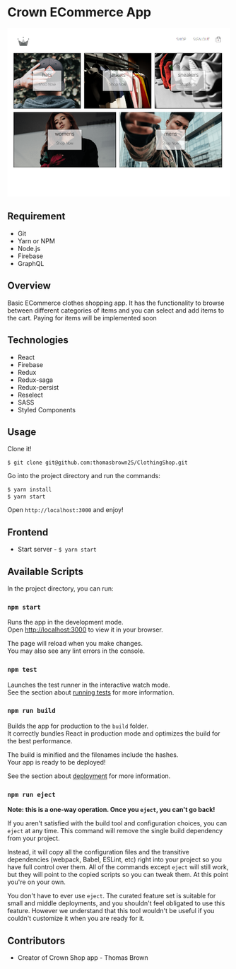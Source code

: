 # Crown ECommerce App

![Crown Shopping App Image](./src/assets/clothing-shop-homepage-img.png)

## Requirement

-   Git
-   Yarn or NPM
-   Node.js
-   Firebase
-   GraphQL

## Overview

Basic ECommerce clothes shopping app. It has the functionality to browse between different categories of items and you can select and add items to the cart. Paying for items will be implemented soon

## Technologies

-   React
-   Firebase
-   Redux
-   Redux-saga
-   Redux-persist
-   Reselect
-   SASS
-   Styled Components

## Usage

Clone it!

```
$ git clone git@github.com:thomasbrown25/ClothingShop.git
```

Go into the project directory and run the commands:

```
$ yarn install
$ yarn start
```

Open `http://localhost:3000` and enjoy!

## Frontend

-   Start server - `$ yarn start`

## Available Scripts

In the project directory, you can run:

### `npm start`

Runs the app in the development mode.\
Open [http://localhost:3000](http://localhost:3000) to view it in your browser.

The page will reload when you make changes.\
You may also see any lint errors in the console.

### `npm test`

Launches the test runner in the interactive watch mode.\
See the section about [running tests](https://facebook.github.io/create-react-app/docs/running-tests) for more information.

### `npm run build`

Builds the app for production to the `build` folder.\
It correctly bundles React in production mode and optimizes the build for the best performance.

The build is minified and the filenames include the hashes.\
Your app is ready to be deployed!

See the section about [deployment](https://facebook.github.io/create-react-app/docs/deployment) for more information.

### `npm run eject`

**Note: this is a one-way operation. Once you `eject`, you can't go back!**

If you aren't satisfied with the build tool and configuration choices, you can `eject` at any time. This command will remove the single build dependency from your project.

Instead, it will copy all the configuration files and the transitive dependencies (webpack, Babel, ESLint, etc) right into your project so you have full control over them. All of the commands except `eject` will still work, but they will point to the copied scripts so you can tweak them. At this point you're on your own.

You don't have to ever use `eject`. The curated feature set is suitable for small and middle deployments, and you shouldn't feel obligated to use this feature. However we understand that this tool wouldn't be useful if you couldn't customize it when you are ready for it.

## Contributors

-   Creator of Crown Shop app - Thomas Brown
